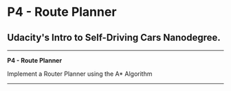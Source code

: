 # **P4 - Route Planner**

## Udacity's Intro to Self-Driving Cars Nanodegree.

---

**P4 - Route Planner**

Implement a Router Planner using the A* Algorithm

---


